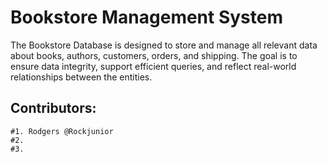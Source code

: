 # Bookstore Management System
The Bookstore Database is designed to store and manage all relevant data about books, authors, customers, orders, and shipping. The goal is to ensure data integrity, support efficient queries, and reflect real-world relationships between the entities.



## Contributors:
    #1. Rodgers @Rockjunior
    #2. 
    #3.